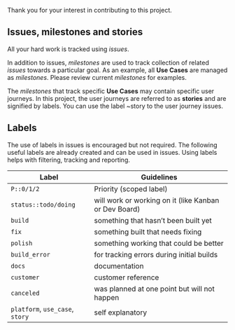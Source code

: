 Thank you for your interest in contributing to this project.

## Issues, milestones and stories
All your hard work is tracked using *issues*.

In addition to issues, *milestones* are used to track collection of related *issues* towards a particular goal. As an example, all **Use Cases** are managed as *milestones*. Please review current *milestones* for examples.

The *milestones* that track specific **Use Cases** may contain specific user journeys. In this project, the user journeys are referred to as **stories** and are signified by labels. You can use the label ~story to the user journey issues.

## Labels

The use of labels in issues is encouraged but not required. The following useful labels are already created and can be used in issues. Using labels helps with filtering, tracking and reporting.

| **Label** | **Guidelines** |
| ----------| --------------- |
| `P::0/1/2` | Priority (scoped label) |
| `status::todo/doing` | will work or working on it (like Kanban or Dev Board) |
| `build`	| something that hasn’t been built yet |
| `fix`		| something built that needs fixing |
| `polish`	| something working that could be better |
| `build_error` | for tracking errors during initial builds |
| `docs`		| documentation |
| `customer`	| customer reference |
| `canceled`	|	was planned at one point but will not happen |
| `platform`, `use_case`, `story`	| self explanatory |

